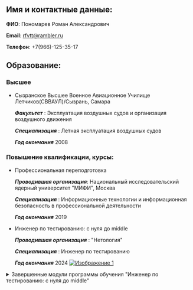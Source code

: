 ## Имя и контактные данные:
 **ФИО**: Пономарев Роман Александрович
 
 **Email**: rfvtt@rambler.ru
 
 **Телефон**: +7(966)-125-35-17

## Образование:
### Высшее
- Сызранское Высшее Военное Авиационное Училище Летчиков(СВВАУЛ)/Сызрань, Самара
  
  ***Факультет*** :
  Эксплуатация воздушных судов и организация воздушного движения
  
  ***Специализация*** :
  Летная эксплуатация воздушных судов
  
  ***Год окончания*** 2008

### Повышение квалификации, курсы:
- Профессиональная переподготовка

  ***Проводившая организация***:
  Национальный исследовательский ядерный университет "МИФИ", Москва

  ***Специализация*** :
  Информационные технологии и информационная безопасность в профессиональной деятельности

  ***Год окончания*** 2019

- Инженер по тестированию: с нуля до middle

  ***Проводившая организация*** :
  "Нетология"

  ***Специализация*** :
  Инженер по тестированию
  
  ***Год окончания*** 2024
  [![Изображение 1](https://u.netology.ru/backend/uploads/legacy/shared_diplomas/image/315632/a198115dbd8bd7eabf90e3364aa0b8de.png)](https://u.netology.ru/backend/uploads/legacy/shared_diplomas/image/315632/a198115dbd8bd7eabf90e3364aa0b8de.png)

<details>
  <summary>Завершенные модули программы обучения "Инженер по тестированию: с нуля до middle"</summary>

  [![Изображение 1](https://u.netology.ru/backend/uploads/legacy/shared_diplomas/image/315632/a198115dbd8bd7eabf90e3364aa0b8de.png)](https://u.netology.ru/backend/uploads/legacy/shared_diplomas/image/315632/a198115dbd8bd7eabf90e3364aa0b8de.png)

  [![Изображение 2](https://u.netology.ru/backend/uploads/legacy/shared_diplomas/image/315633/316cfa9ff12e5a1c080703de73bfaa3f.png)](https://u.netology.ru/backend/uploads/legacy/shared_diplomas/image/315633/316cfa9ff12e5a1c080703de73bfaa3f.png)

  [![Изображение 3](https://u.netology.ru/backend/uploads/legacy/shared_diplomas/image/317213/f73ff8c028cebf42fe7ccaabad547868.png)](https://u.netology.ru/backend/uploads/legacy/shared_diplomas/image/317213/f73ff8c028cebf42fe7ccaabad547868.png)

  [![Изображение 4](https://u.netology.ru/backend/uploads/legacy/shared_diplomas/image/347867/e2ddf793289f51bebf6315ca153e30a1.png)](https://u.netology.ru/backend/uploads/legacy/shared_diplomas/image/347867/e2ddf793289f51bebf6315ca153e30a1.png)
</details>
  

 
